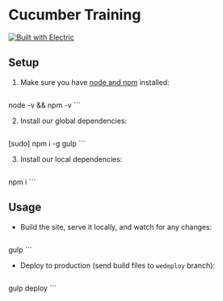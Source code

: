 # Cucumber Training

[![Built with Electric](https://img.shields.io/badge/built%20with-electric-f3c302.svg?style=flat)](http://electricjs.com)

## Setup

1. Make sure you have [node and npm](https://nodejs.org/en/download/) installed:

	```sh
node -v && npm -v
	```

2. Install our global dependencies:

	```sh
[sudo] npm i -g gulp
	```

3. Install our local dependencies:

	```sh
npm i
	```

## Usage

* Build the site, serve it locally, and watch for any changes:

	```
gulp
	```

* Deploy to production (send build files to `wedeploy` branch):

	```
gulp deploy
	```